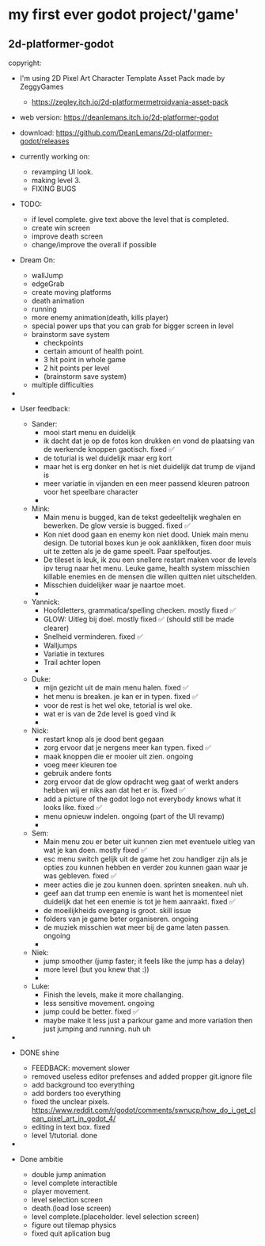 # my first ever godot project/'game'

## 2d-platformer-godot
copyright:
- I'm using 2D Pixel Art Character Template Asset Pack made by ZeggyGames
	- https://zegley.itch.io/2d-platformermetroidvania-asset-pack

- web version: https://deanlemans.itch.io/2d-platformer-godot
- download: https://github.com/DeanLemans/2d-platformer-godot/releases

- currently working on:
	- revamping UI look.
	- making level 3.
	- FIXING BUGS
- TODO:
	- if level complete. give text above the level that is completed.
	- create win screen
	- improve death screen
	- change/improve the overall if possible
- Dream On:
  	- wallJump
	- edgeGrab
  	- create moving platforms
  	- death animation
  	- running
	- more enemy animation(death, kills player)
	- special power ups that you can grab for bigger screen in level
	- brainstorm save system
		- checkpoints
		- certain amount of health point.
		- 3 hit point in whole game
		- 2 hit points per level
		- (brainstorm save system)
	- multiple difficulties
-
- User feedback:
	- Sander:
		- mooi start menu en duidelijk
		- ik dacht dat je op de fotos kon drukken en vond de plaatsing van de werkende knoppen gaotisch. fixed ✅
		- de toturial is wel duidelijk maar erg kort
		- maar het is erg donker en het is niet duidelijk dat trump de vijand is
		- meer variatie in vijanden en een meer passend kleuren patroon voor het speelbare character
		-
	- Mink:
		- Main menu is bugged, kan de tekst gedeeltelijk weghalen en bewerken. De glow versie is bugged. fixed ✅
		- Kon niet dood gaan en enemy kon niet dood. Uniek main menu design. De tutorial boxes kun je ook aanklikken, fixen door muis uit te zetten als je de game speelt. Paar 		spelfoutjes.
		- De tileset is leuk, ik zou een snellere restart maken voor de levels ipv terug naar het menu. Leuke game, health system misschien killable enemies en de mensen die willen quitten niet uitschelden.
		- Misschien duidelijker waar je naartoe moet.
		-
	- Yannick:
		- Hoofdletters, grammatica/spelling checken. mostly fixed ✅
		- GLOW: Uitleg bij doel. mostly fixed ✅ (should still be made clearer)
		- Snelheid verminderen. fixed ✅
		- Walljumps
		- Variatie in textures
		- Trail achter lopen
		-
	- Duke:
		- mijn gezicht uit de main menu halen. fixed ✅
		- het menu is breaken. je kan er in typen. fixed ✅
		- voor de rest is het wel oke, tetorial is wel oke.
		- wat er is van de 2de level is goed vind ik
		-
	- Nick:
		- restart knop als je dood bent gegaan
		- zorg ervoor dat je nergens meer kan typen. fixed ✅
		- maak knoppen die er mooier uit zien. ongoing
		- voeg meer kleuren toe
		- gebruik andere fonts
		- zorg ervoor dat de glow opdracht weg gaat of werkt anders hebben wij er niks aan dat het er is. fixed ✅
		- add a picture of the godot logo not everybody knows what it looks like. fixed ✅
		- menu opnieuw indelen. ongoing (part of the UI revamp)
		-
	- Sem:
		- Main menu zou er beter uit kunnen zien met eventuele uitleg van wat je kan doen. mostly fixed ✅
		- esc menu switch gelijk uit de game het zou handiger zijn als je opties zou kunnen hebben en verder zou kunnen gaan waar je was gebleven. fixed ✅
		- meer acties die je zou kunnen doen. sprinten sneaken. nuh uh.
		- geef aan dat trump een enemie is want het is momenteel niet duidelijk dat het een enemie is tot je hem aanraakt. fixed ✅
		- de moeilijkheids overgang is groot. 	skill issue
  		- folders van je game beter organiseren. ongoing
		- de muziek misschien wat meer bij de game laten passen. ongoing
		-
	- Niek:
		- jump smoother (jump faster; it feels like the jump has a delay)
		- more level (but you knew that :))
		-
	- Luke:
		- Finish the levels, make it more challanging.
		- less sensitive movement. ongoing
		- jump could be better. fixed ✅
		- maybe make it less just a parkour game and more variation then just jumping and running. nuh uh
-
- DONE shine
	- FEEDBACK: movement slower 
 	- removed useless editor prefenses and added propper git.ignore file
	- add background too everything
	- add borders too everything
	- fixed the unclear pixels. https://www.reddit.com/r/godot/comments/swnucp/how_do_i_get_clean_pixel_art_in_godot_4/
	- editing in text box. fixed
	- level 1/tutorial. done
-
- Done ambitie
	- double jump animation
	- level complete interactible
	- player movement.
	- level selection screen
	- death.(load lose screen)
	- level complete.(placeholder. level selection screen)
	- figure out tilemap physics
	- fixed quit aplication bug
